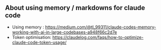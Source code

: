 ## About using memory / markdowns for claude code
- Using memory : https://medium.com/@tl_99311/claude-codes-memory-working-with-ai-in-large-codebases-a948f66c2d7e
- Token optimisation: https://claudelog.com/faqs/how-to-optimize-claude-code-token-usage/
